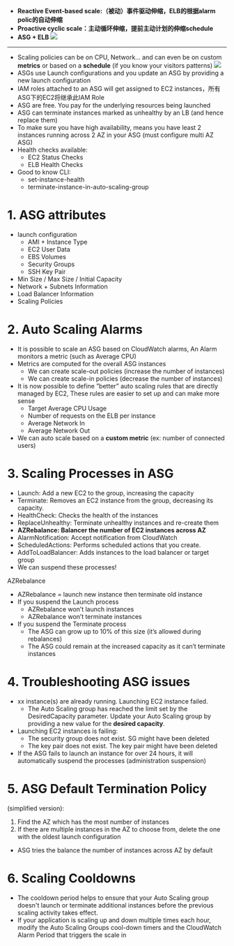

- **Reactive Event-based scale:（被动）事件驱动伸缩，ELB的根据alarm polic的自动伸缩**
- **Proactive cyclic scale：主动循环伸缩，提前主动计划的伸缩schedule**
- **ASG + ELB**
  ![](https://i.loli.net/2019/08/20/ChMuXza61seLcGl.png)
  
-----

- Scaling policies can be on CPU, Network… and can even be on custom **metrics** or based on a **schedule** (if you know your visitors patterns)
  ![](https://i.loli.net/2019/08/20/n9WCOvNDbepfikz.png)
- ASGs use Launch configurations and you update an ASG by providing a new launch configuration
- IAM roles attached to an ASG will get assigned to EC2 instances，所有ASG下的EC2将继承此IAM Role
- ASG are free. You pay for the underlying resources being launched
- ASG can terminate instances marked as unhealthy by an LB (and hence replace them)
- To make sure you have high availability, means you have least 2 instances running across 2 AZ in your ASG (must configure multi AZ ASG)
- Health checks available:
  - EC2 Status Checks
  - ELB Health Checks
- Good to know CLI:
  - set-instance-health
  - terminate-instance-in-auto-scaling-group
  
# 1. ASG attributes
- launch configuration
  - AMI + Instance Type
  - EC2 User Data
  - EBS Volumes
  - Security Groups
  - SSH Key Pair
- Min Size / Max Size / Initial Capacity
- Network + Subnets Information
- Load Balancer Information
- Scaling Policies

# 2. Auto Scaling Alarms
- It is possible to scale an ASG based on CloudWatch alarms, An Alarm monitors a metric (such as Average CPU)
- Metrics are computed for the overall ASG instances
  - We can create scale-out policies (increase the number of instances)
  - We can create scale-in policies (decrease the number of instances)
- It is now possible to define ”better” auto scaling rules that are directly managed by EC2, These rules are easier to set up and can make more sense
  - Target Average CPU Usage
  - Number of requests on the ELB per instance
  - Average Network In
  - Average Network Out
- We can auto scale based on a **custom metric** (ex: number of connected users)

# 3. Scaling Processes in ASG
- Launch: Add a new EC2 to the group, increasing the capacity
- Terminate: Removes an EC2 instance from the group, decreasing its capacity.
- HealthCheck: Checks the health of the instances
- ReplaceUnhealthy: Terminate unhealthy instances and re-create them
- **AZRebalance: Balancer the number of EC2 instances across AZ**
- AlarmNotification: Accept notification from CloudWatch
- ScheduledActions: Performs scheduled actions that you create.
- AddToLoadBalancer: Adds instances to the load balancer or target group
- We can suspend these processes!

AZRebalance
- AZRebalance = launch new instance then terminate old instance
- If you suspend the Launch process
  - AZRebalance won’t launch instances
  - AZRebalance won’t terminate instances
- If you suspend the Terminate process
  - The ASG can grow up to 10% of this size (it’s allowed during rebalances)
  - The ASG could remain at the increased capacity as it can’t terminate instances


# 4. Troubleshooting ASG issues
- xx instance(s) are already running. Launching EC2 instance failed.
  - The Auto Scaling group has reached the limit set by the DesiredCapacity parameter. Update your Auto Scaling group by providing a new value for the **desired capacity**.
- Launching EC2 instances is failing:
  - The security group does not exist. SG might have been deleted
  - The key pair does not exist. The key pair might have been deleted
- If the ASG fails to launch an instance for over 24 hours, it will automatically suspend the processes (administration suspension)


# 5. ASG Default Termination Policy
(simplified version):
1. Find the AZ which has the most number of instances
2. If there are multiple instances in the AZ to choose from, delete the one with the oldest launch configuration

-  ASG tries the balance the number of instances across AZ by default

# 6. Scaling Cooldowns
- The cooldown period helps to ensure that your Auto Scaling group doesn't launch or terminate additional instances before the previous scaling activity takes effect.
- If your application is scaling up and down multiple times each hour, modify the Auto Scaling Groups cool-down timers and the CloudWatch Alarm Period that triggers the scale in




































































